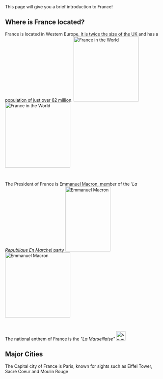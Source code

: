 <body> This page will give you a brief introduction to France! 
  <h2> Where is France located? </h2>
<p> France is located in Western Europe. It is twice the size of the UK and has a population of just over 62 million.
<img src="https://upload.wikimedia.org/wikipedia/commons/thumb/a/a4/EU-France_%28orthographic_projection%29.svg/440px-EU-France_%28orthographic_projection%29.svg.png" alt="France in the World" height="211.5" > <img src="https://en.wikipedia.org/wiki/File:France_base_map_18_regions.png" alt="France in the World" height="211.5" >  </p>
<br>
  <p> The President of France is Emmanuel Macron, member of the <i>'La Republique En Marche! </i> party  <img src=" https://upload.wikimedia.org/wikipedia/commons/f/f4/Emmanuel_Macron_in_2019.jpg" alt="Emmanuel Macron" width="147" height="211.5" > <img src="https://upload.wikimedia.org/wikipedia/commons/thumb/9/91/Emmanuel_Macron_%2827_ao%C3%BBt_2014%29.jpg/538px-Emmanuel_Macron_%2827_ao%C3%BBt_2014%29.jpg" alt="Emmanuel Macron" style="float:middle" height="211.5" > </p>
    <br>
  <p> The national anthem of France is the <i> "La Marseillaise" </i>  <img src="https://upload.wikimedia.org/wikipedia/commons/thumb/d/d6/Emoji_u1f509.svg/70px-Emoji_u1f509.svg.png" alt= "sound image" onClick="document.getElementById('audio_play').play(); return false;"  width="30" height="30" /> 
    <audio id="audio_play">
    <source src="https://upload.wikimedia.org/wikipedia/commons/3/30/La_Marseillaise.ogg" type="audio/ogg" />
      </audio>

  <h2> Major Cities </h2>
<p> The Capital city of France is Paris, known for sights such as Eiffel Tower, Sacré Coeur and Moulin Rouge
  
